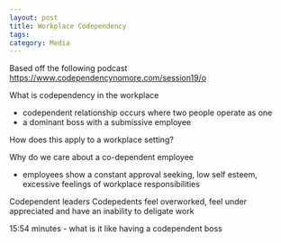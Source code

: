 ```yaml
---
layout: post
title: Workplace Codependency
tags: 
category: Media
---
```


Based off the following podcast https://www.codependencynomore.com/session19/o

What is codependency in the workplace

- codependent relationship occurs where two people operate as one
- a dominant boss with a submissive employee

How does this apply to a workplace setting?

Why do we care about a co-dependent employee
- employees show a constant approval seeking, low self esteem, excessive feelings of workplace responsibilities

Codependent leaders
Codepedents feel overworked, feel under appreciated and have an inability to deligate work

15:54 minutes - what is it like having a codependent boss


